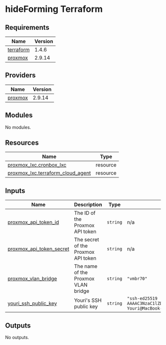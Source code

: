 # hideForming Terraform

<!-- BEGIN_TF_DOCS -->
## Requirements

| Name | Version |
|------|---------|
| <a name="requirement_terraform"></a> [terraform](#requirement\_terraform) | 1.4.6 |
| <a name="requirement_proxmox"></a> [proxmox](#requirement\_proxmox) | 2.9.14 |

## Providers

| Name | Version |
|------|---------|
| <a name="provider_proxmox"></a> [proxmox](#provider\_proxmox) | 2.9.14 |

## Modules

No modules.

## Resources

| Name | Type |
|------|------|
| [proxmox_lxc.cronbox_lxc](https://registry.terraform.io/providers/telmate/proxmox/2.9.14/docs/resources/lxc) | resource |
| [proxmox_lxc.terraform_cloud_agent](https://registry.terraform.io/providers/telmate/proxmox/2.9.14/docs/resources/lxc) | resource |

## Inputs

| Name | Description | Type | Default | Required |
|------|-------------|------|---------|:--------:|
| <a name="input_proxmox_api_token_id"></a> [proxmox\_api\_token\_id](#input\_proxmox\_api\_token\_id) | The ID of the Proxmox API token | `string` | n/a | yes |
| <a name="input_proxmox_api_token_secret"></a> [proxmox\_api\_token\_secret](#input\_proxmox\_api\_token\_secret) | The secret of the Proxmox API token | `string` | n/a | yes |
| <a name="input_proxmox_vlan_bridge"></a> [proxmox\_vlan\_bridge](#input\_proxmox\_vlan\_bridge) | The name of the Proxmox VLAN bridge | `string` | `"vmbr70"` | no |
| <a name="input_youri_ssh_public_key"></a> [youri\_ssh\_public\_key](#input\_youri\_ssh\_public\_key) | Youri's SSH public key | `string` | `"ssh-ed25519 AAAAC3NzaC1lZDI1NTE5AAAAIJ1iC2EQeFQqN0kVZeTX4ID5wMaUZbId318umCxP37gm Youri@MacBook-Pro"` | no |

## Outputs

No outputs.
<!-- END_TF_DOCS -->
